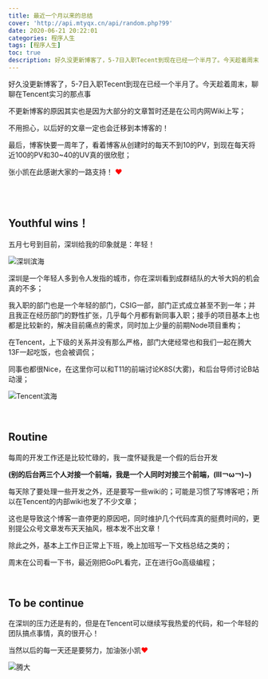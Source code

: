 ```yaml
---
title: 最近一个月以来的总结
cover: 'http://api.mtyqx.cn/api/random.php?99'
date: 2020-06-21 20:22:01
categories: 程序人生
tags: [程序人生]
toc: true
description: 好久没更新博客了，5-7日入职Tecent到现在已经一个半月了。今天趁着周末，聊聊在Tencent实习的那点事
---
```


好久没更新博客了，5-7日入职Tecent到现在已经一个半月了。今天趁着周末，聊聊在Tencent实习的那点事

不更新博客的原因其实也是因为大部分的文章暂时还是在公司内网Wiki上写；

不用担心，以后好的文章一定也会迁移到本博客的！

最后，博客快要一周年了，看着博客从创建时的每天不到10的PV，到现在每天将近100的PV和30~40的UV真的很欣慰；

张小凯在此感谢大家的一路支持！ <font color="#FF0000">❤</font>

<br/>

<!--more-->

<br/>

## Youthful wins！

五月七号到目前，深圳给我的印象就是：年轻！

![深圳滨海](https://jasonkay_image.imfast.io/images/Tencent1.jpg)

深圳是一个年轻人多到令人发指的城市，你在深圳看到成群结队的大爷大妈的机会真的不多；

我入职的部门也是一个年轻的部门，CSIG一部，部门正式成立甚至不到一年；并且我正在经历部门的野性扩张，几乎每个月都有新同事入职；接手的项目基本上也都是比较新的，解决目前痛点的需求，同时加上少量的前期Node项目重构；

在Tencent，上下级的关系并没有那么严格，部门大佬经常也和我们一起在腾大13F一起吃饭，也会被调侃；

同事也都很Nice，在这里你可以和T11的前端讨论K8S(大雾)，和后台导师讨论B站动漫；

![Tencent滨海](https://jasonkay_image.imfast.io/images/Tencent2.jpg)

<BR/>

## Routine

每周的开发工作还是比较忙碌的，我一度怀疑我是一个假的后台开发

**(别的后台两三个人对接一个前端，我是一个人同时对接三个前端，(lll￢ω￢)~)**

每天除了要处理一些开发之外，还是要写一些wiki的；可能是习惯了写博客吧；所以在Tencent的内部wiki也发了不少文章；

这也是导致这个博客一直停更的原因吧，同时维护几个代码库真的挺费时间的，更别提公众号文章发布天天抽风，根本发不出文章！

除此之外，基本上工作日正常上下班，晚上加班写一下文档总结之类的；

周末在公司看一下书，最近刚把GoPL看完，正在进行Go高级编程；

<BR/>

## To be continue

在深圳的压力还是有的，但是在Tencent可以继续写我热爱的代码，和一个年轻的团队搞点事情，真的很开心！

当然以后的每一天还是要努力，加油张小凯<font color="#FF0000">❤</font>

![腾大](https://jasonkay_image.imfast.io/images/Tencent4.jpg)

<br/>